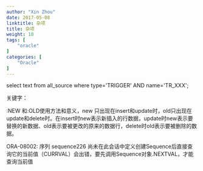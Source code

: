 ```yaml
---
author: "Xin Zhou"
date: 2017-05-08
linktitle: 杂项
title: 杂项
weight: 10
tags: [
    "oracle"
]
categories: [
    "Oracle"
]
---
```

select text from all_source where type='TRIGGER' AND name='TR_XXX';

关键字： 

:NEW 和:OLD使用方法和意义，new 只出现在insert和update时，old只出现在update和delete时。在insert时new表示新插入的行数据，update时new表示要替换的新数据、old表示要被更改的原来的数据行，delete时old表示要被删除的数据。 

ORA-08002: 序列 sequence226 尚未在此会话中定义创建Sequence后直接查询它的当前值（CURRVAL）会出错，要先调用Sequence对象.NEXTVAL，才能查询当前值